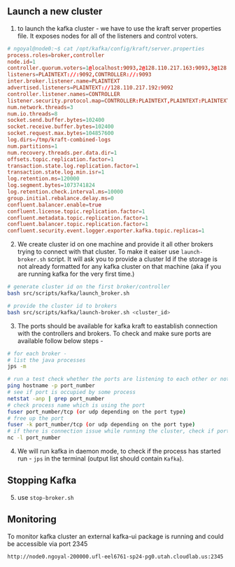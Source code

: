 <!-- https://superuser.com/questions/1317848/run-a-script-on-another-machine-accessible-through-another-machine-over-ssh -->
<!-- https://docs.confluent.io/kafka/operations-tools/kafka-tools.html -->
## Launch a new cluster ##
1. to launch the kafka cluster - we have to use the kraft server properties file. It exposes nodes for all of the listeners and control voters.

```conf
# ngoyal@node0:~$ cat /opt/kafka/config/kraft/server.properties
process.roles=broker,controller
node.id=1
controller.quorum.voters=1@localhost:9093,2@128.110.217.163:9093,3@128.110.217.175:9093
listeners=PLAINTEXT://:9092,CONTROLLER://:9093
inter.broker.listener.name=PLAINTEXT
advertised.listeners=PLAINTEXT://128.110.217.192:9092
controller.listener.names=CONTROLLER
listener.security.protocol.map=CONTROLLER:PLAINTEXT,PLAINTEXT:PLAINTEXT,SSL:SSL,SASL_PLAINTEXT:SASL_PLAINTEXT,SASL_SSL:SASL_SSL
num.network.threads=3
num.io.threads=8
socket.send.buffer.bytes=102400
socket.receive.buffer.bytes=102400
socket.request.max.bytes=104857600
log.dirs=/tmp/kraft-combined-logs
num.partitions=1
num.recovery.threads.per.data.dir=1
offsets.topic.replication.factor=1
transaction.state.log.replication.factor=1
transaction.state.log.min.isr=1
log.retention.ms=120000
log.segment.bytes=1073741824
log.retention.check.interval.ms=10000
group.initial.rebalance.delay.ms=0
confluent.balancer.enable=true
confluent.license.topic.replication.factor=1
confluent.metadata.topic.replication.factor=1
confluent.balancer.topic.replication.factor=1
confluent.security.event.logger.exporter.kafka.topic.replicas=1
```

2. We create cluster id on one machine and provide it all other brokers trying to connect with that cluster. To make it eaiser use `launch-broker.sh` script. It will ask you to provide a cluster Id if the storage is not already formatted for any kafka cluster on that machine (aka if you are running kafka for the very first time.)

```bash
# generate cluster id on the first broker/controller
bash src/scripts/kafka/launch_broker.sh

# provide the cluster id to brokers
bash src/scripts/kafka/launch-broker.sh <cluster_id>
```

3. The ports should be available for kafka kraft to eastablish connection with the controllers and brokers. To check and make sure ports are available follow below steps - 

```bash
# for each broker - 
# list the java processes
jps -m

# run a test check whether the ports are listening to each other or not.
ping hostname -p port_number
# see if port is occupied by some process
netstat -anp | grep port_number
# check process name which is using the port
fuser port_number/tcp (or udp depending on the port type)
# free up the port
fuser -k port_number/tcp (or udp depending on the port type)
# if there is connection issue while running the cluster, check if port gets a hit when you run the cluster or not. If not there could be configuration issues.
nc -l port_number
```

4. We will run kafka in daemon mode, to check if the process has started run - `jps` in the terminal (output list should contain `Kafka`).

## Stopping Kafka ##

5. use `stop-broker.sh`


## Monitoring ##
To monitor kafka cluster an external kafka-ui package is running and could be accessible via port 2345

`http://node0.ngoyal-200000.ufl-eel6761-sp24-pg0.utah.cloudlab.us:2345`

